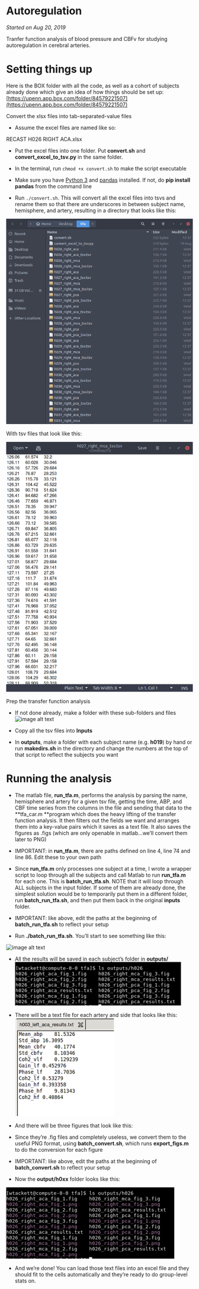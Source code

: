 # Autoregulation
*Started on Aug 20, 2019*

Tranfer function analysis of blood pressure and CBFv for studying autoregulation in cerebral arteries.

# Setting things up

Here is the BOX folder with all the code, as well as a cohort of subjects already done which give an idea of how things should be set up: [https://upenn.app.box.com/folder/84579221507](https://upenn.app.box.com/folder/84579221507)

Convert the xlsx files into tab-separated-value files 

* Assume the excel files are named like so:

RECAST H026 RIGHT ACA.xlsx

* Put the excel files into one folder. Put **convert.sh** and **convert_excel_to_tsv.py** in the same folder. 

* In the terminal, run `chmod +x convert.sh` to make the script executable

* Make sure you have [Python 3](https://www.python.org/downloads/mac-osx/) and [pandas](https://pypi.org/project/pandas/) installed. If not, do **pip install pandas** from the command line

* Run `./convert.sh`. This will convert all the excel files into tsvs and rename them so that there are underscores in between subject name, hemisphere, and artery, resulting in a directory that looks like this:

![image alt text](images/image_0.png)

With tsv files that look like this:

![image alt text](images/image_1.png)

Prep the transfer function analysis

* If not done already, make a folder with these sub-folders and files![image alt text](image_2.png)

* Copy all the tsv files into **Inputs**

* In **outputs**, make a folder with each subject name (e.g. **h019**) by hand or run **makedirs.sh** in the directory and change the numbers at the top of that script to reflect the subjects you want

# Running the analysis

* The matlab file, **run_tfa.m**, performs the analysis by parsing the name, hemisphere and artery for a given tsv file, getting the time, ABP, and CBF time series from the columns in the file and sending that data to the **tfa_car.m **program which does the heavy lifting of the transfer function analysis. It then filters out the fields we want and arranges them into a key-value pairs which it saves as a text file. It also saves the figures as .figs (which are only openable in matlab...we’ll convert them later to PNG)

* IMPORTANT: in **run_tfa.m**, there are paths defined on line 4, line 74 and line 86. Edit these to your own path

* Since **run_tfa.m** only processes one subject at a time, I wrote a wrapper script to loop through all the subjects and call Matlab to run **run_tfa.m** for each one. This is **batch_run_tfa.sh**. NOTE that it will loop through ALL subjects in the input folder. If some of them are already done, the simplest solution would be to temporarily put them in a different folder, run **batch_run_tfa.sh**, and then put them back in the original **inputs** folder. 

* IMPORTANT: like above, edit the paths at the beginning of **batch_run_tfa.sh** to reflect your setup

* Run **./batch_run_tfa.sh**. You’ll start to see something like this:

![image alt text](imagse/image_3.png)

* All the results will be saved in each subject’s folder in **outputs/** ![image alt text](images/image_4.png)

* There will be a text file for each artery and side that looks like this:![image alt text](images/image_5.png)

* And there will be three figures that look like this:

* Since they’re .fig files and completely useless, we convert them to the useful PNG format, using **batch_convert.sh**, which runs **export_figs.m** to do the conversion for each figure

* IMPORTANT: like above, edit the paths at the beginning of **batch_convert.sh** to reflect your setup

* Now the **output/h0xx** folder looks like this:

![image alt text](images/image_6.png)

* And we’re done! You can load those text files into an excel file and they should fit to the cells automatically and they’re ready to do group-level stats on.
